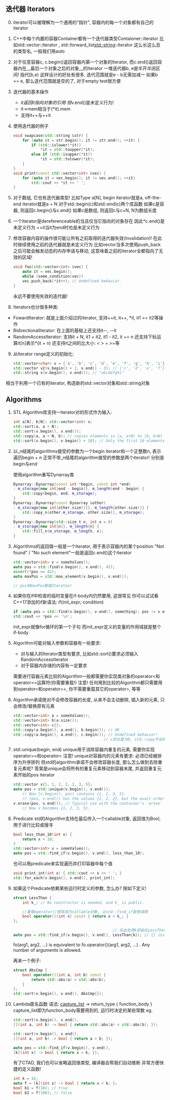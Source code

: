 ## 迭代器 Iterators
0. iterator可以被理解为一个通用的"指针", 容器内的每一个对象都有自己的iterator

1. C++中每个内置的容器Container都有一个迭代器类型Contaioner::iterator
    比如std::vector<int>::iterator , std::forward_list<std::string>::iterator
    这么长这么丑的类型名, 一般我们用auto

2. 对于任意容器c, c.begin()返回容器内第一个对象的Iterator, 而c.end()返回容器内在__最后一个对象之后的对象__的Iterator
    一堆迭代器b, e是半开半闭区间! 指代[b,e)
    这样设计的好处有很多, 迭代范围就是e - b无需加减一
    如果b == e, 那么迭代范围就是空的了, 对于empty test很方便

3. 迭代器的基本操作
    - *it返回it指向对象的引用
        但*v.end()是未定义行为!
    - it->mem相当于(*it).mem
    - 支持it++与++it

4. 使用迭代器的例子
    ```cpp
    void swapcase(std::string &str) {
        for (auto it = str.begin(); it != str.end(); ++it) {
            if (std::islower(*it))
                *it = std::toupper(*it);
            else if (std::isupper(*it))
                *it = std::tolower(*it);
        } 
    }
    void print(const std::vector<int> &vec) {
        for (auto it = vec.begin(); it != vec.end(); ++it)
            std::cout << *it << ' ';
    }
    ```
5. 对于数组, 它也有迭代器类型! 
    比如Type a[N], begin iterator就是a, off-the-end iterator就是a + N
    对于std::begin(c)和std::end(c)两个库函数
    如果c是容器, 则返回c.begin()与c.end()
    如果c是数组, 则返回c与c+N, N为数组长度

6. 一个iterator是dereferenceable的当且仅当它指向的对象存在
    因此*c.end()是未定义行为
    ++it当it为end时也是未定义行为

7. 修改容器内容的操作很可能让所有之前取得的迭代器失效(Invalidation)!
    在此时继续使用之前的迭代器就是未定义行为
    比如vector当多次使用push_back之后可能会触发动态的内存申请与移动, 这意味着之前的iterator全都指向了无效的区域!
    ```cpp
    void foo(std::vector<int> &vec) {
        auto it = vec.begin();
        while (some_condition(vec))
        vec.push_back(*it++); // Undefined behavior.
    }
    ```
    永远不要使用失效的迭代器!

8. Iterators也分很多种类:
 - FowardIterator: 就是上面介绍过的iterator, 支持++it, it++, *it, it1 == it2等操作
 - BidirectionalIterator: 在上面的基础上还支持it--, --it
 - RandomAccessIterator: 支持it + N, it1 + it2, it1 - it2, it += n
                            还支持下标运算it[n]表示*(it + n)
                            还支持it之间的比大小: < > = >=等

9. 从Iterator range定义的初始化:
    ```cpp
    std::vector<char> v = {'a', 'b', 'c', 'd', 'e', 'f', 'g', 'h', 'i'};
    std::vector v2(v.begin() + 2, v.end() - 3); // {'c', 'd', 'e', 'f'}
    std::string s(v.begin(), v.end()); // "abcdefghi"
    ```
相当于利用一个已有的iterator, 构造新的std::vector对象和std::string对象

## Algorithms

1. STL Algorithm库支持一iterator对的形式作为输入:
    ```cpp
    int a[N], b[N]; std::vector<int> v;
    std::sort(a, a + N);
    std::sort(v.begin(), v.end());
    std::copy(a, a + N, b); // copies elements in [a, a+N) to [b, b+N)
    std::sort(v.begin(), v.begin() + 10); // Only the first 10 elements are sorted.
    ```
2. 以_n结尾的algorithms接受的参数为一个begin iterator和一个正整数n, 表示遍历begin + n
    正常不带_n结尾的algorithm接受的参数是两个iterator! 分别是begin与end

    使用algorithm重写Dynarray类
    ```cpp
    Dynarray::Dynarray(const int *begin, const int *end)
    : m_storage{new int[end - begin]}, m_length(end - begin) {
        std::copy(begin, end, m_storage);
    }
    Dynarray::Dynarray(const Dynarray &other)
    : m_storage{new int[other.size()]}, m_length{other.size()} {
        std::copy_n(other.m_storage, other.size(), m_storage);
    } 
    Dynarray::Dynarray(std::size_t n, int x = 0)
    : m_storage{new int[n]}, m_length{n} {
        std::fill_n(m_storage, m_length, x);
    }
    ```

3. Algorithms的返回值一般是一个iterator, 用于表示容器内的某个position
    "Not found" / "No such element"一般是返回c.end()这个iterator
    ```cpp
    std::vector<int> v = someValues();
    auto pos = std::find(v.begin(), v.end(), 42);
    assert(*pos == 42);
    auto maxPos = std::max_element(v.begin(), v.end());

    // pos和maxPos都是Iterataor
    ```

4. 如果你在if中检查的临时变量在if-body内仍然要用, 这很常见
    你可以试试看C++17添加的if新语法: if(init_expr; condition)
    ```cpp
    if (auto pos = std::find(v.begin(), v.end(), something); pos != v.end())
    std::cout << *pos << '\n';
    ```
    init_expr就像for循环的第一个子句
    而init_expr定义的变量的作用域就是整个if-body

5. Algorithm可能对输入参数和容器有一些要求:
    - 对与输入的Iterator类型有要求, 比如std::sort()要求必须输入RandomAccessIterator
    - 对于容器内存储的内容有一定要求

    需要进行容器元素比较的Algorithm一般都需要你实现类对象的operator<和operator==运算符(你需要重载!)
    注意! 任何用到比较的Algorithm都只需要用到operator<和operator==, 
    你不需要重载其它的operator>, 等等

6. Algorithm承诺绝对不会修改容器的长度, 从来不会主动删除, 插入新的元素, 只会修改/替换原有元素
    ```cpp
    std::vector<int> a = someValues();
    std::vector<int> b(a.size());
    std::vector<int> c{};
    std::copy(a.begin(), a.end(), b.begin()); // OK
    std::copy(a.begin(), a.end(), c.begin()); // Undefined behavior!
                                            // c的长度为0, std::copy不会修改c!
    ```

7. std::unique(begin, end)
    unique用于消除容器内重复的元素, 需要你实现operator==和operator<
    注意! unique对容器内的元素有要求: 必须已经被排序为升序排列
    但std的algorithm承诺不会修改容器长度, 那么怎么做到去除重复元素呢?
    答案是unique会将所有的重复元素移动到容器末尾, 并返回重复元素开始的pos iterator
    ```cpp
    std::vector v{1, 1, 2, 2, 2, 3, 5};
    auto pos = std::unique(v.begin(), v.end());
        // Now [v.begin(), pos) contains {1, 2, 3, 5}.
        // [pos, v.end()) has the values {1, 2, 2}, but the exact order is not known.
    v.erase(pos, v.end()); // Typical use with the container's `erase` operation
        // Now v becomes {1, 2, 3, 5}.
    ```
8. Predicate
    std的Algorithm支持在最后传入一个callable对象, 返回值为Bool, 用于进行比较或搜寻
    ```cpp
    bool less_than_10(int x) {
        return x < 10;
    }
    std::vector<int> v = someValues();
    auto pos = std::find_if(v.begin(), v.end(), less_than_10);
    ```
    也可以用predicate来实现遍历并打印容器中每个值
    ```cpp
    void print_int(int x) { std::cout << x << ' '; }
    std::for_each(v.begin(), v.end(), print_int);
    ```

9. 如果这个Predicate依赖某些运行时定义的参数, 怎么办? 按如下定义!
    ```cpp
    struct LessThan {
        int k_; // No constructor is needed, and k_ is public.

        //重载operator()使其成为callable对象, 让std::find_if能够调用
        bool operator()(int x) const { return x < k_; }
    };

                                                // 在此处用k初始化LessThan对象
    auto pos = std::find_if(v.begin(), v.end(), LessThan{k}); // {} instead of ()
    ```
    fo(arg1, arg2, ...) is equivalent to fo.operator()(arg1, arg2, ...) . Any
    number of arguments is allowed.

    再来一个例子:
    ```cpp
    struct AbsCmp {
        bool operator()(int a, int b) const {
            return std::abs(a) < std::abs(b);
        }
    };
    std::sort(v.begin(), v.end(), AbsCmp{});
    ```
10. Lambda匿名函数
    语法: [capture_list](params) -> return_type { function_body }
        capture_list即为function_body需要用到的, 运行时决定的某些常数
    eg.
    ```cpp
    std::sort(v.begin(), v.end(),
    [](int a, int b) -> bool { return std::abs(a) < std::abs(b); });

    std::sort(v.begin(), v.end(),
    [](int a, int b) -> bool { return a > b; });

    auto pos = std::find_if(v.begin(), v.end(),
    [k](int x) -> bool { return x < k; });
    ```

    有了CTAD, 我们也可以省略返回值类型, 编译器会帮我们自动推断
    非常方便快捷的定义函数!
    ```cpp
    int k = 42;
    auto f = [k](int x) -> bool { return x < k; };
    bool b1 = f(10); // true
    bool b2 = f(100); // false
    ```
